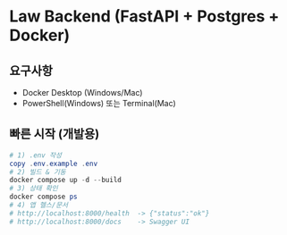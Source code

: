 # Law Backend (FastAPI + Postgres + Docker)

## 요구사항
- Docker Desktop (Windows/Mac)
- PowerShell(Windows) 또는 Terminal(Mac)

## 빠른 시작 (개발용)
```powershell
# 1) .env 작성
copy .env.example .env
# 2) 빌드 & 기동
docker compose up -d --build
# 3) 상태 확인
docker compose ps
# 4) 앱 헬스/문서
# http://localhost:8000/health  -> {"status":"ok"}
# http://localhost:8000/docs    -> Swagger UI
